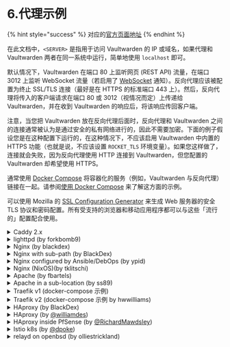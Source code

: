 # 6.代理示例

{% hint style="success" %}
对应的[官方页面地址](https://github.com/dani-garcia/vaultwarden/wiki/Proxy-examples)
{% endhint %}

在此文档中，`<SERVER>` 是指用于访问 Vaultwarden 的 IP 或域名，如果代理和 Vaultwarden 两者在同一系统中运行，简单地使用 `localhost` 即可。

默认情况下，Vaultwarden 在端口 80 上监听网页 (REST API) 流量，在端口 3012 上监听 WebSocket 流量（若启用了 [WebSocket](../configuration/enabling-websocket-notifications.md) 通知）。反向代理应该被配置为终止 SSL/TLS 连接（最好是在 HTTPS 的标准端口 443 上）。然后，反向代理将传入的客户端请求在端口 80 或 3012（视情况而定）上传递给 Vaultwarden，并在收到 Vaultwarden 的响应后，将该响应传回客户端。

注意，当您把 Vaultwarden 放在反向代理后面时，反向代理和 Vaultwarden 之间的连接通常被认为是通过安全的私有网络进行的，因此不需要加密。下面的例子假设您是在这种配置下运行的，在这种情况下，不应该启用 Vaultwarden 中内置的 HTTPS 功能（也就是说，不应该设置 `ROCKET_TLS` 环境变量）。如果您这样做了，连接就会失败，因为反向代理使用 HTTP 连接到 Vaultwarden，但您配置的 Vaultwarden 却希望使用 HTTPS。

通常使用 [Docker Compose](https://docs.docker.com/compose/) 将容器化的服务（例如，Vaultwarden 与反向代理）链接在一起。请参阅[使用 Docker Compose](../container-image-usage/using-docker-compose.md) 来了解这方面的示例。

可以使用 Mozilla 的 [SSL Configuration Generator](https://ssl-config.mozilla.org/) 来生成 Web 服务器的安全 TLS 协议和密码配置。所有受支持的浏览器和移动应用程序都可以与这些「流行的」配置配合使用。

<details>

<summary>Caddy 2.x</summary>

在大多数情况下 Caddy 2 会自动启用 HTTPS，参考[此文档](https://caddyserver.com/docs/automatic-https#activation)。

在 Caddyfile 语法中，`{$VAR}` 表示环境变量 `VAR` 的值。如果您喜欢，也可以直接指定一个值，而不是用一个环境变量的值来代替。

```nginx
{$DOMAIN} {
  log {
    level INFO
    output file {$LOG_FILE} {
      roll_size 10MB
      roll_keep 10
    }
  }

  # 如果你想通过 ACME（Let's Encrypt 或 ZeroSSL）获获取证书，请取消注释
  # tls {$EMAIL}

  # 或者如果您提供自己的证书，请取消注释
  # 如果您在 Cloudflare 后面运行，您也会使用此选项
  # tls {$SSL_CERT_PATH} {$SSL_KEY_PATH}

  # 此设置可能会在某些浏览器上出现兼容性问题（例如，在 Firefox 上下载附件）
  # 如果遇到问题，请尝试禁用此功能
  encode gzip
  
  # 取消注释以提高安全性（警告：只有在您了解其影响的情况下才能使用！）
  # 如果您想使用 FIDO2 WebAuthn，请将 X-Frame-Options 设置为 "SAMEORIGIN"，否则浏览器将阻止这些请求
  # header {
  #      # 启用 HTTP Strict Transport Security (HSTS)
  #      Strict-Transport-Security "max-age=31536000;"
  #      # 启用 cross-site filter (XSS) 并告诉浏览器阻止检测到的攻击
  #      X-XSS-Protection "1; mode=block"
  #      # 禁止在框架内呈现网站（clickjacking protection）
  #      X-Frame-Options "DENY"
  #      # 防止搜索引擎编制索引（可选）
  #      X-Robots-Tag "none"
  #      # 服务器名称移除
  #      -Server
  # }
  
  # 取消注释以仅允许从本地网络访问管理界面
  # @insecureadmin {
  #   not remote_ip 192.168.0.0/16 172.16.0.0/12 10.0.0.0/8
  #   path /admin*
  # }
  # redir @insecureadmin /
  
  # Notifications 重定向到 websockets 服务器
  reverse_proxy /notifications/hub <SERVER>:3012

  # 将其他所有代理到 Rocket
  reverse_proxy <SERVER>:80 {
       # 把真实的远程 IP 发送给 Rocket，让 vaultwarden 把其放在日志中
       # 这样 fail2ban 就可以阻止正确的 IP 了
       header_up X-Real-IP {remote_host}
  }
}
```

</details>

<details>

<summary>lighttpd (by forkbomb9)</summary>

```nginx
erver.modules += ( "mod_proxy" )

$HTTP["host"] == "vault.example.net" {
    $HTTP["url"] == "/notifications/hub" {
       # WebSocket proxy
       proxy.server  = ( "" => ("vaultwarden" => ( "host" => "<SERVER>", "port" => 3012 )))
       proxy.forwarded = ( "for" => 1 )
       proxy.header = (
           "https-remap" => "enable",
           "upgrade" => "enable",
           "connect" => "enable"
       )
    } else {
       proxy.server  = ( "" => ("vaultwarden" => ( "host" => "<SERVER>", "port" => 4567 )))
       proxy.forwarded = ( "for" => 1 )
       proxy.header = ( "https-remap" => "enable" )
    }
}
```

在 Vaultwarden 环境中，您必须将 `IP_HEADER` 设置为 `X-Forwarded-For` 而不是 `X-Real-IP`。

</details>

<details>

<summary>Nginx (by blackdex)</summary>

```nginx
# 'upstream' 指令确保你有一个 http/1.1 连接
# 这里启用了 keepalive 选项并拥有更好的性能
#
# 此处定义服务器的 IP 和端口。
upstream vaultwarden-default {
  zone vaultwarden-default 64k;
  server 127.0.0.1:8080;
  keepalive 2;
}
upstream vaultwarden-ws {
  zone vaultwarden-ws 64k;
  server 127.0.0.1:3012;
  keepalive 2;
}

# 将 HTTP 重定向到 HTTPS
server {
    listen 80;
    listen [::]:80;
    server_name vaultwarden.example.tld;
    return 301 https://$host$request_uri;
}

server {
    listen 443 ssl http2;
    listen [::]:443 ssl http2;
    server_name vaultwarden.example.tld;

    # 根据需要指定 SSL 配置
    #ssl_certificate /path/to/certificate/letsencrypt/live/vaultwarden.example.tld/fullchain.pem;
    #ssl_certificate_key /path/to/certificate/letsencrypt/live/vaultwarden.example.tld/privkey.pem;
    #ssl_trusted_certificate /path/to/certificate/letsencrypt/live/vaultwarden.example.tld/fullchain.pem;

    client_max_body_size 128M;

    location / {
      proxy_http_version 1.1;
      proxy_set_header "Connection" "";

      proxy_set_header Host $host;
      proxy_set_header X-Real-IP $remote_addr;
      proxy_set_header X-Forwarded-For $proxy_add_x_forwarded_for;
      proxy_set_header X-Forwarded-Proto $scheme;

      proxy_pass http://vaultwarden-default;
    }

    location /notifications/hub/negotiate {
      proxy_http_version 1.1;
      proxy_set_header "Connection" "";

      proxy_set_header Host $host;
      proxy_set_header X-Real-IP $remote_addr;
      proxy_set_header X-Forwarded-For $proxy_add_x_forwarded_for;
      proxy_set_header X-Forwarded-Proto $scheme;

      proxy_pass http://vaultwarden-default;
    }

    location /notifications/hub {
      proxy_http_version 1.1;
      proxy_set_header Upgrade $http_upgrade;
      proxy_set_header Connection "upgrade";

      proxy_set_header Host $host;
      proxy_set_header X-Real-IP $remote_addr;
      proxy_set_header Forwarded $remote_addr;
      proxy_set_header X-Forwarded-For $proxy_add_x_forwarded_for;
      proxy_set_header X-Forwarded-Proto $scheme;

      proxy_pass http://vaultwarden-ws;
    }

    # 除了 ADMIN_TOKEN 之外，还可以选择添加额外的身份验证
    # 删除下面的 '#' 注释并创建 htpasswd_file 以使其处于活动状态
    #
    #location /admin {
    #  # 参阅: https://docs.nginx.com/nginx/admin-guide/security-controls/configuring-http-basic-authentication/
    #  auth_basic "Private";
    #  auth_basic_user_file /path/to/htpasswd_file;
    #
    #  proxy_http_version 1.1;
    #  proxy_set_header "Connection" "";
    #
    #  proxy_set_header Host $host;
    #  proxy_set_header X-Real-IP $remote_addr;
    #  proxy_set_header X-Forwarded-For $proxy_add_x_forwarded_for;
    #  proxy_set_header X-Forwarded-Proto $scheme;
    #
    #  proxy_pass http://vaultwarden-default;
    #}
}
```

如果遇到 504 Gateway Timeout（网关超时）故障，可以通过在 `server {` 部分添加更长的超时时间来告诉 nginx 等待 Vaultwarden 的时间，例如：

```nginx
  proxy_connect_timeout       777;
  proxy_send_timeout          777;
  proxy_read_timeout          777;
  send_timeout                777;
```

</details>

<details>

<summary>Nginx with sub-path (by BlackDex)</summary>

在这个示例中，Vaultwarden 的访问地址为 `https://vaultwarden.example.tld/vault/`，如果您想使用任何其他的子路径，比如 `vaultwarden` 或 `secret-vault`，您需要更改下面示例中相应的地方。

为此，您需要配置 `DOMAIN` 变量以使其匹配，它应类似于：

```systemd
; 添加子路径！否则将无法正常工作！
DOMAIN=https://vaultwarden.example.tld/vault/
```

```nginx
# 'upstream' 指令确保你有一个 http/1.1 连接
# 这里启用了 keepalive 选项并拥有更好的性能
#
# 此处定义服务器的 IP 和端口。
upstream vaultwarden-default {
  zone vaultwarden-default 64k;
  server 127.0.0.1:8080;
  keepalive 2;
}
upstream vaultwarden-ws {
  zone vaultwarden-ws 64k;
  server 127.0.0.1:3012;
  keepalive 2;
}

# 将 HTTP 重定向到 HTTPS
server {
    if ($host = vaultwarden.example.tld) {
        return 301 https://$host$request_uri;
    }

    listen 80;
    listen [::]:80;
    server_name vaultwarden.example.tld;
    return 404;

}

server {
    listen 443 ssl http2;
    listen [::]:443 ssl http2;
    server_name vaultwarden.example.tld;

    # 根据需要指定 SSL 配置
    #ssl_certificate /path/to/certificate/letsencrypt/live/vaultwarden.example.tld/fullchain.pem;
    #ssl_certificate_key /path/to/certificate/letsencrypt/live/vaultwarden.example.tld/privkey.pem;
    #ssl_trusted_certificate /path/to/certificate/letsencrypt/live/vaultwarden.example.tld/fullchain.pem;

    client_max_body_size 128M;

    ## 使用子路径配置
    # 您的安装的 root 目录路径
    # 确保在尾部添加 /，否则可能会有问题
    location /vault/ {
      proxy_http_version 1.1;
      proxy_set_header "Connection" "";

      proxy_set_header Host $host;
      proxy_set_header X-Real-IP $remote_addr;
      proxy_set_header X-Forwarded-For $proxy_add_x_forwarded_for;
      proxy_set_header X-Forwarded-Proto $scheme;

      proxy_pass http://vaultwarden-default;
    }

    location /vault/notifications/hub/negotiate {
      proxy_http_version 1.1;
      proxy_set_header "Connection" "";

      proxy_set_header Host $host;
      proxy_set_header X-Real-IP $remote_addr;
      proxy_set_header X-Forwarded-For $proxy_add_x_forwarded_for;
      proxy_set_header X-Forwarded-Proto $scheme;

      proxy_pass http://vaultwarden-default;
    }

    location /vault/notifications/hub {
      proxy_http_version 1.1;
      proxy_set_header Upgrade $http_upgrade;
      proxy_set_header Connection "upgrade";

      proxy_set_header Host $host;
      proxy_set_header X-Real-IP $remote_addr;
      proxy_set_header Forwarded $remote_addr;
      proxy_set_header X-Forwarded-For $proxy_add_x_forwarded_for;
      proxy_set_header X-Forwarded-Proto $scheme;

      proxy_pass http://vaultwarden-ws;
    }

    # 除了 ADMIN_TOKEN 之外，还可以选择添加额外的身份验证
    # 删除下面的 '#' 注释并创建 htpasswd_file 以使其处于活动状态
    #
    #location /vault/admin {
    #  # 参阅: https://docs.nginx.com/nginx/admin-guide/security-controls/configuring-http-basic-authentication/
    #  auth_basic "Private";
    #  auth_basic_user_file /path/to/htpasswd_file;
    #
    #  proxy_http_version 1.1;
    #  proxy_set_header "Connection" "";
    #
    #  proxy_set_header Host $host;
    #  proxy_set_header X-Real-IP $remote_addr;
    #  proxy_set_header X-Forwarded-For $proxy_add_x_forwarded_for;
    #  proxy_set_header X-Forwarded-Proto $scheme;
    #
    #  proxy_pass http://vaultwarden-default;
    #}
}
```

</details>

<details>

<summary>Nginx configured by Ansible/DebOps (by ypid)</summary>

使用 [DebOps](https://debops.org) 配置 nginx 作为 Vaultwarden 的反向代理的清单示例。我选择在 URL 中使用 PSK 以获得额外的安全性，从而不会将 API 暴露给 Internet 上的每个人，因为客户端应用程序尚不支持客户端证书（我测试过）。 参考[强化指南 - 隐藏在子目录下](../configuration/security/hardening-guide.md#hiding-under-a-subdir)

```nginx
vaultwarden__fqdn: 'vault.example.org'
vaultwarden__http_psk_subpath_enabled: True
vaultwarden__http_psk_subpath: '{{ lookup("password", secret + "/vaultwarden/" +
                                     inventory_hostname + "/config/subpath chars=ascii_letters,digits length=23")
                                   if vaultwarden__http_psk_subpath_enabled | bool
                                   else "" }}'

nginx__upstreams:

  - name: 'vaultwarden-default'
    type: 'default'
    enabled: True
    server: 'localhost:8000'

  - name: 'vaultwarden-ws'
    type: 'default'
    enabled: True
    server: 'localhost:3012'

nginx__servers:

  - name: '{{ vaultwarden__fqdn }}'
    filename: 'debops.vaultwarden'
    by_role: 'debops.vaultwarden'
    favicon: False
    # root: '/usr/share/vaultwarden/web-vault'

    location_list:

      - pattern: '/'
        options: |-
          deny all;

      - pattern: '= /{{ vaultwarden__http_psk_subpath }}'
        options: |-
          return 307 $scheme://$host$request_uri/;

      ## All the security HTTP headers would then need to be set by nginx as well.
      # - pattern: '/{{ vaultwarden__http_psk_subpath }}/'
      #   options: |-
      #     alias /usr/share/vaultwarden/web-vault/;

      - pattern: '/{{ vaultwarden__http_psk_subpath }}/'
        options: |-
          proxy_set_header Host              $host;
          proxy_set_header X-Real-IP         $remote_addr;
          proxy_set_header X-Forwarded-For   $proxy_add_x_forwarded_for;
          proxy_set_header X-Forwarded-Proto $scheme;
          proxy_set_header X-Forwarded-Port  443;

          proxy_pass http://vaultwarden-default;

      - pattern: '/{{ vaultwarden__http_psk_subpath }}/notifications/hub/negotiate'
        options: |-
          proxy_set_header Host              $host;
          proxy_set_header X-Real-IP         $remote_addr;
          proxy_set_header X-Forwarded-For   $proxy_add_x_forwarded_for;
          proxy_set_header X-Forwarded-Proto $scheme;
          proxy_set_header X-Forwarded-Port  443;

          proxy_pass http://vaultwarden-default;

      - pattern: '/{{ vaultwarden__http_psk_subpath }}/notifications/hub'
        options: |-
          proxy_http_version 1.1;
          proxy_set_header Upgrade $http_upgrade;
          proxy_set_header Connection $connection_upgrade;

          proxy_set_header Host              $host;
          proxy_set_header X-Real-IP         $remote_addr;
          proxy_set_header X-Forwarded-For   $proxy_add_x_forwarded_for;
          proxy_set_header X-Forwarded-Proto $scheme;
          proxy_set_header X-Forwarded-Port  443;

          proxy_pass http://vaultwarden-ws;

      # Do not use the icons features as long as it reveals all domains from
      # our credentials to the server.
      - pattern: '/{{ vaultwarden__http_psk_subpath }}/icons/'
        options: |-
          access_log off;
          log_not_found off;
          deny all;
```

</details>

<details>

<summary>Nginx (NixOS)(by tklitschi)</summary>

NixOS Nginx 配置示例。关于 NixOS 部署的更多信息，请参阅[部署示例](deployment-examples.md)页面。

```nginx
{ config, ... }:
{
  security.acme.acceptTerms = true;
  security.acme.email = "me@example.com";
  security.acme.certs = {

    "bw.example.com" = {
      group = "vaultwarden";
      keyType = "rsa2048";
      allowKeysForGroup = true;
    };
  };

  services.nginx = {
    enable = true;

    recommendedGzipSettings = true;
    recommendedOptimisation = true;
    recommendedProxySettings = true;
    recommendedTlsSettings = true;

    virtualHosts = {
      "bw.example.com" = {
        forceSSL = true;
        enableACME = true;
        locations."/" = {
          proxyPass = "http://localhost:8812"; # 由于某些冲突，这里更改了默认的 rocket 端口
          proxyWebsockets = true;
        };
        locations."/notifications/hub" = {
          proxyPass = "http://localhost:3012";
          proxyWebsockets = true;
        };
        locations."/notifications/hub/negotiate" = {
          proxyPass = "http://localhost:8812";
          proxyWebsockets = true;
        };
      };
    };
  };
}
```

</details>

<details>

<summary>Apache (by fbartels)</summary>

记得启用 `mod_proxy_wstunnel` 和 `mod_proxy_http`，例如：`a2enmod proxy_wstunnel` 和 `a2enmod proxy_http`。

```apacheconf
<VirtualHost *:443>
    SSLEngine on
    ServerName vaultwarden.$hostname.$domainname

    SSLCertificateFile ${SSLCERTIFICATE}
    SSLCertificateKeyFile ${SSLKEY}
    SSLCACertificateFile ${SSLCA}
    ${SSLCHAIN}

    ErrorLog \${APACHE_LOG_DIR}/vaultwarden-error.log
    CustomLog \${APACHE_LOG_DIR}/vaultwarden-access.log combined

    RewriteEngine On
    RewriteCond %{HTTP:Upgrade} =websocket [NC]
    RewriteRule /notifications/hub(.*) ws://<SERVER>:3012/$1 [P,L]
    ProxyPass / http://<SERVER>:80/

    ProxyPreserveHost On
    ProxyRequests Off
    RequestHeader set X-Real-IP %{REMOTE_ADDR}s
    # 如果您的 url 属性报告为 http://... ，请添加此行：
    # RequestHeader add X-Forwarded-Proto https
</VirtualHost>
```

</details>

<details>

<summary>Apache in a sub-location (by ss89)</summary>

修改 docker 启动以包含 sub-location。

```systemd
; Add the sub-location! Else this will not work!
DOMAIN=https://$hostname.$domainname/$sublocation/
```

需确保在 apache 配置中的某个位置加载了 websocket 代理模块。 它看起来像这样：

```apacheconf
LoadModule proxy_wstunnel_module modules/mod_proxy_wstunnel.so`
```

在某些操作系统上，您可以使用 a2enmod，例如：`a2enmod proxy_wstunnel` 和 `a2enmod proxy_http`。

```apacheconf
<VirtualHost *:443>
    SSLEngine on
    ServerName $hostname.$domainname

    SSLCertificateFile ${SSLCERTIFICATE}
    SSLCertificateKeyFile ${SSLKEY}
    SSLCACertificateFile ${SSLCA}
    ${SSLCHAIN}

    ErrorLog \${APACHE_LOG_DIR}/error.log
    CustomLog \${APACHE_LOG_DIR}/access.log combined

    <Location /vaultwarden> # 如果需要，调整此处
        RewriteEngine On
        RewriteCond %{HTTP:Upgrade} =websocket [NC]
        RewriteRule /notifications/hub(.*) ws://<SERVER>:3012/$1 [P,L]
        ProxyPass http://<SERVER>:80/

        ProxyPreserveHost On
        RequestHeader set X-Real-IP %{REMOTE_ADDR}s
    </Location>
</VirtualHost>
```

</details>

<details>

<summary>Traefik v1 (docker-compose 示例)</summary>

```yaml
labels:
    - traefik.enable=true
    - traefik.docker.network=traefik
    - traefik.web.frontend.rule=Host:vaultwarden.domain.tld
    - traefik.web.port=80
    - traefik.hub.frontend.rule=Host:vaultwarden.domain.tld;Path:/notifications/hub
    - traefik.hub.port=3012
    - traefik.hub.protocol=ws
```

</details>

<details>

<summary>Traefik v2 (docker-compose 示例 by hwwilliams)</summary>

#### 将 Traefik v1 标签迁移到 Traefik v2 <a href="#traefik-v-1-labels-migrated-to-traefik-v2" id="traefik-v-1-labels-migrated-to-traefik-v2"></a>

```yaml
labels:
  - traefik.enable=true
  - traefik.docker.network=traefik
  - traefik.http.routers.vaultwarden-ui.rule=Host(`vaultwarden.domain.tld`)
  - traefik.http.routers.vaultwarden-ui.service=vaultwarden-ui
  - traefik.http.services.vaultwarden-ui.loadbalancer.server.port=80
  - traefik.http.routers.bitwarden-websocket.rule=Host(`bitwarden.domain.tld`)
  - traefik.http.routers.vaultwarden-websocket.service=vaultwarden-websocket
  - traefik.http.services.vaultwarden-websocket.loadbalancer.server.port=3012
```

#### 迁移的标签加上 HTTP 到 HTTPS 重定向 <a href="#migrated-labels-plus-http-to-https-redirect" id="migrated-labels-plus-http-to-https-redirect"></a>

这些标签假定 Traefik 中为端口 80 和 443 定义的入口点分别是「web」和「websecure」。

这些标签还假定您已经在 Traefik 中定义了默认的证书解析器。

```yaml
labels:
  - traefik.enable=true
  - traefik.docker.network=traefik
  - traefik.http.middlewares.redirect-https.redirectScheme.scheme=https
  - traefik.http.middlewares.redirect-https.redirectScheme.permanent=true
  - traefik.http.routers.vaultwarden-ui-https.rule=Host(`vaultwarden.domain.tld`)
  - traefik.http.routers.vaultwarden-ui-https.entrypoints=websecure
  - traefik.http.routers.vaultwarden-ui-https.tls=true
  - traefik.http.routers.vaultwarden-ui-https.service=vaultwarden-ui
  - traefik.http.routers.vaultwarden-ui-http.rule=Host(`vaultwarden.domain.tld`)
  - traefik.http.routers.vaultwarden-ui-http.entrypoints=web
  - traefik.http.routers.vaultwarden-ui-http.middlewares=redirect-https
  - traefik.http.routers.vaultwarden-ui-http.service=bitwarden-ui
  - traefik.http.services.vaultwarden-ui.loadbalancer.server.port=80
  - traefik.http.routers.bitwarden-websocket.rule=Host(`bitwarden.domain.tld`) && Path(`/notifications/hub`)
  - traefik.http.routers.vaultwarden-websocket-https.entrypoints=websecure
  - traefik.http.routers.vaultwarden-websocket-https.tls=true
  - traefik.http.routers.vaultwardenarden-websocket-https.service=vaultwarden-websocket
  - traefik.http.routers.bitwarden-websocket.rule=Host(`bitwarden.domain.tld`) && Path(`/notifications/hub`)
  - traefik.http.routers.vaultwarden-websocket-http.entrypoints=web
  - traefik.http.routers.vaultwarden-websocket-http.middlewares=redirect-https
  - traefik.http.routers.vaultwarden-websocket-http.service=vaultwarden-websocket
  - traefik.http.services.vaultwarden-websocket.loadbalancer.server.port=3012
```

</details>

<details>

<summary>HAproxy (by BlackDex)</summary>

将这些行添加到您的 HAproxy 配置中。

```yaml
frontend vaultwarden
    bind 0.0.0.0:80
    option forwardfor header X-Real-IP
    http-request set-header X-Real-IP %[src]
    default_backend vaultwarden_http
    use_backend vaultwarden_ws if { path_beg /notifications/hub } !{ path_beg /notifications/hub/negotiate }

backend vaultwarden_http
    # 启用压缩（如果您需要）
    # 压缩算法 gzip
    # 压缩类型 text/plain text/css application/json application/javascript text/xml application/xml application/xml+rss text/javascript
    server vwhttp 0.0.0.0:8080

backend vaultwarden_ws
    server vwws 0.0.0.0:3012
```

</details>

<details>

<summary>HAproxy (by <a href="https://github.com/williamdes">@williamdes</a>)</summary>

将这些行添加到您的 HAproxy 配置中。

```yaml
backend static-success-default
  mode http
  errorfile 503 /usr/local/etc/haproxy/static/index.static.default.html
  errorfile 200 /usr/local/etc/haproxy/static/index.static.default.html

frontend http-in
    bind *:80
    bind *:443 ssl crt /acme.sh/domain.tld/domain.tld.pem
    option forwardfor header X-Real-IP
    http-request set-header X-Real-IP %[src]
    default_backend static-success-default

    # 定义主机
    acl host_vaultwarden_domain_tld hdr(Host) -i vaultwarden.domain.tld

    ## 找出要使用哪一个
    use_backend vaultwarden_http if host_vaultwarden_domain_tld !{ path_beg /notifications/hub } or { path_beg /notifications/hub/negotiate }
    use_backend vaultwarden_ws if host_vaultwarden_domain_tld { path_beg /notifications/hub } !{ path_beg /notifications/hub/negotiate }

backend vaultwarden_http
    # 启用压缩（如果您需要）
    # 压缩算法 gzip
    # 压缩类型 text/plain text/css application/json application/javascript text/xml application/xml application/xml+rss text/javascript
    # 如果您在 docker-compose 中使用 haproxy，则可以使用容器主机名
    server vw_http 0.0.0.0:8080

backend vaultwarden_ws
    # 如果您在 docker-compose 中使用 haproxy，则可以使用容器主机名
    server vw_ws 0.0.0.0:3012
```

</details>

<details>

<summary>HAproxy inside PfSense (by <a href="https://github.com/RichardMawdsley">@RichardMawdsley</a>)</summary>

作为 GUI 设置，下面的详细信息\说明供您在需要的地方添加。

* 假设您已经设置好了基本的 HTTP > HTTPS 重定向设置。[基本设置](https://blog.devita.co/pfsense-to-proxy-traffic-for-websites-using-pfsense/)

### 后端创建

后端 1：

```
Mode	  Name	                     Forwardto	    Address	      Port	 Encrypt(SSL)	 SSL checks	  Weight	 Actions
active 	Vaultwarden                Address+Port:  IPADDRESSHERE 80     no            no
```

后端 2：

```
Mode	  Name	                     Forwardto	    Address	      Port	 Encrypt(SSL)	 SSL checks 	Weight	Actions
active 	Vaultwarden-Notifications  Address+Port:  IPADDRESSHERE 3012   no            no
```

### 前端创建-1-域名 <a href="#frontend-creation-1-domain" id="frontend-creation-1-domain"></a>

**ACCESS CONTROL LIST**

```yaml
ACL00
Host matches:
no
no
FQDN.com     -  注意：这需要是您的根域名。
 	
ACL00
Path starts with:
no
yes
/big-ass-randomised-test-that-really-no-one-is-ever-going-to-type-DONT-USE-THIS-LINE-THOUGH-make-your-own-up

ACL01
Host matches:
no
no
VAULTWARDEN.MYDOMAIN.COM

ACL01
Host matches:
no
no
EXAMPLE-OTHER-SUB-DOMAIN-1.MYDOMAIN.COM

ACL01
Host matches:
no
no
EXAMPLE-OTHER-SUB-DOMAIN-2.MYDOMAIN.COM
```

**ACTIONS-1-Domain**

```yaml
http-request allow
See below
ACL01

http-request deny
See below
ACL00
```

### 前端创建-2-VaultWarden <a href="#frontend-creation-2-vaultwarden" id="frontend-creation-2-vaultwarden"></a>

**ACCESS CONTROL LIST**

```yaml
ACL1
Path starts with:
no
yes
/notifications/hub  
 	
ACL2
Path starts with:
no
no
/notifications/hub/negotiate  
 	
ACL3
Path starts with:
no
no
/notifications/hub  
 	
ACL4
Path starts with:
no
yes
/notifications/hub/negotiate

ACL5
Path starts with:
no
no
/admin
```

**ACTIONS - 2 - VaultWarden**

```yaml
Use Backend
See below
ACL1  
backend: VaultWarden
 	
Use Backend
See below
ACL2  
backend: VaultWarden
 	
Use Backend
See below
ACL3  
backend: VaultWarden-Notifications
 	
Use Backend
See below
ACL4
backend: VaultWarden-Notifications

http-request deny
See below
ACL5
```

#### **更新记录** <a href="#updates" id="updates"></a>

```
Updated above 30/07 - 我在第一次配置后意识到，因为 ACL1-4 有 'Not'，他们正在将任何内容与他们的动作相匹配。所以 BlahBlahMcGee.FQDN.com 通过了。这不是故意的，所以上面添加了 ACL5 来解决这个问题，它还移除了对默认后端的需要。
Updated again 30/07 - ^ 是的，没用。这一切都源于 HaProxy 不允许在 ACL 中使用 'AND'。唉。现在有了上面的内容，您可以为根域配置一个前端。这有一个否认本身，以及任何未指定的内容。因此，如果您要通过多个其他子域，则需要将它们全部添加到 ACL01 下。现在一切正常了！
```

#### 重要提示 <a href="#important-notes" id="important-notes"></a>

```
1) 您必须使域名前端与允许列表中的任何其他子域名保持同步
2) 在域名前端，ACL01 必须位于 Actions 表的顶部 - 或至少在 ACL00 的上面
3) ACL 名称的重复使用是故意的。是的，我没有打错它们。ACL00、ACL01 等等
```

#### 可选 <a href="#optional" id="optional"></a>

```
上面的 ACL5 拒绝访问 /admin 门户。我不是特别喜欢没有任何形式的 2FA 且只有密码的管理门户。因此，当我不使用它时，我只是拒绝访问。如果我需要它，请取消阻止，完成所需的工作并重新阻止。
```

完成！可以去做测试了！

反过来，可以将下面的等效项添加到您的配置中（请注意，这是一个示例摘要）。

```yaml
acl			ACL00	var(txn.txnhost) -m str -i VAULTWARDEN.MYDOMAIN.COM
acl			ACL00	var(txn.txnpath) -m beg -i /big-ass-randomised-test-that-really-no-one-is-ever-going-to-type-DONT-USE-THIS-LINE-THOUGH-make-your-own-up
acl			ACL01	var(txn.txnhost) -m str -i EXAMPLE-OTHER-SUB-DOMAIN-1.MYDOMAIN.COM
acl			ACL01	var(txn.txnhost) -m str -i EXAMPLE-OTHER-SUB-DOMAIN-2.MYDOMAIN.COM
acl			ACL1	var(txn.txnpath) -m beg -i /notifications/hub
acl			ACL2	var(txn.txnpath) -m beg -i /notifications/hub/negotiate
acl			ACL3	var(txn.txnpath) -m beg -i /notifications/hub
acl			ACL4	var(txn.txnpath) -m beg -i /notifications/hub/negotiate
acl			ACL5	var(txn.txnpath) -m beg -i /admin

http-request allow  if  ACL01 
http-request deny   if  !ACL00 
http-request deny   if  !ACL5 
http-request deny   if  ACL5 
use_backend VaultWarden_ipvANY  if  !ACL1 
use_backend VaultWarden_ipvANY  if  ACL2 
use_backend VaultWarden-Notifications_ipvANY  if  ACL3 
use_backend VaultWarden-Notifications_ipvANY  if  !ACL4 
```

为了进行测试，如果您在浏览器中导航到 /notifications/hub，那么您应该会看到一个页面，上面写着「WebSocket Protocol Error: Unable to parse WebSocket key.」（WebSocket 协议错误：无法解析 WebSocket 密钥。） ……这意味着它可以正常工作！ - 所有其他子页面都应该出现 Rocket 错误。

</details>

<details>

<summary>Istio k8s (by <a href="https://github.com/dpoke">@dpoke</a>)</summary>

```yaml
apiVersion: networking.istio.io/v1beta1
kind: Gateway
metadata:
  name: vaultwarden-gateway
  namespace: vaultwarden
spec:
  selector:
    istio: ingressgateway-internal # use Istio default gateway implementation
  servers:
  - hosts:
    - vw.k8s.prod
    port:
      number: 80
      name: http
      protocol: HTTP
    tls:
      httpsRedirect: true
  - hosts:
    - vw.k8s.prod
    port:
      name: https-443
      number: 443
      protocol: HTTPS
    tls:
      mode: SIMPLE
      credentialName: vw-k8s-prod-tls
---
apiVersion: networking.istio.io/v1beta1
kind: VirtualService
metadata:
  name: vaultwarden-vs
  namespace: vaultwarden
spec:
  hosts:
  - vw.k8s.prod
  gateways:
  - vaultwarden-gateway
  http:
  - match:
    - uri:
        exact: /notifications/hub
    route:
    - destination:
        port:
          number: 3012
        host: vaultwarden-ws
  - match:
    - uri:
        prefix: /
    route:
    - destination:
        port:
          number: 80
        host: vaultwarden
```

</details>

<details>

<summary>relayd on openbsd (by olliestrickland)</summary>

经测试可正常运行（包括 websockets） - /etc/relayd.conf - 在 openbsd 7.2 上使用来自 OpenBSD Ports 的 Vaultwarden - [https://openports.se/security/vaultwarden](https://openports.se/security/vaultwarden)

此配置取决于 tls 的正确设置 - 我使用 [https://man.openbsd.org/acme-client](https://man.openbsd.org/acme-client)

```nginx
table <vaultwarden-default-host> { localhost }
table <vaultwarden-websocket-host> { localhost }

# 带有 tls 的 Vaultwarden 协议定义

http protocol vaultwarden-https {
        # 添加 Vaultwarden 所需要的标头
        match request header append "X-Real-IP" value "$REMOTE_ADDR"

        # 添加一些 Vaultwarden 可能不需要的标头
        match request header append "Host" value "$HOST"
        match request header append "X-Forwarded-For" value "$REMOTE_ADDR"
        match request header append "X-Forwarded-By" value "$SERVER_ADDR:$SERVER_PORT"

        # 最普通的规则 - 转发到 Vaultwarden Rocket
        match request path "/*" forward to <vaultwarden-default-host>

        # 将用于 websocket 的路径转发到 Vaultwarden websocket 端口
        match request path "/notifications/hub" forward to <vaultwarden-websocket-host>

        # 将最具体的路径保存在最后 - 此路径不应转发到 websocket 服务器
        match request path "/notifications/hub/negotiate" forward to <vaultwarden-default-host>

        # 各种 TCP 选项
        tcp { nodelay, sack, backlog 128 }

        # tls 配置
        tls keypair bitwarden.example.tld
        tls { no tlsv1.0, ciphers HIGH }

        # 允许 websockets - 这很好，它可以处理连接升级，而无需手动编辑标头
        http websockets
}

# Vaultwarden 的中继定义 - 将出口接口上的入站 443 tls 转发到默认 8000 端口上的 rocket 和 3012 上的 websocket

relay vaultwarden-https-relay {
        listen on egress port 443 tls
        protocol vaultwarden-https
        forward to <vaultwarden-default-host> port 8000
        forward to <vaultwarden-websocket-host> port 3012
}
```

</details>
